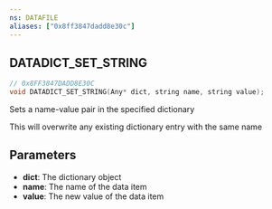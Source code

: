 ```yaml
---
ns: DATAFILE
aliases: ["0x8ff3847dadd8e30c"]
---
```

## DATADICT_SET_STRING

```c
// 0x8FF3847DADD8E30C
void DATADICT_SET_STRING(Any* dict, string name, string value);
```

Sets a name-value pair in the specified dictionary

This will overwrite any existing dictionary entry with the same name


## Parameters
* **dict**: The dictionary object
* **name**: The name of the data item
* **value**: The new value of the data item
